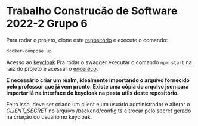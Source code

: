 # Trabalho Construcão de Software 2022-2 Grupo 6

Para rodar o projeto, clone este [repositório](git@github.com:pucrs-poli/constr-sw-2022-2-g6.git) e execute o comando:

```bash
docker-compose up
```

Acesso ao [keycloak](http://localhost:8080)
Pra rodar o swagger executar o comando ```npm start``` na raiz do projeto e acessar o [encereço](http://localhost:3000/api-docs).


**É necessário criar um realm, idealmente importando o arquivo fornecido pelo professor que já vem pronto. Existe uma cópia do arquivo json para importar lá na interface do keycloak na pasta utils deste repositório.**

Feito isso, deve ser criado um client e um usuário administrador e alterar o *CLIENT_SECRET* no arquivo /backend/config.ts e trocar pelo secret gerado na criação do usuário no keycloak.

